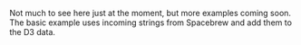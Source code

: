 Not much to see here just at the moment, but more examples coming soon. The basic example uses incoming strings from Spacebrew and add them to the D3 data.

